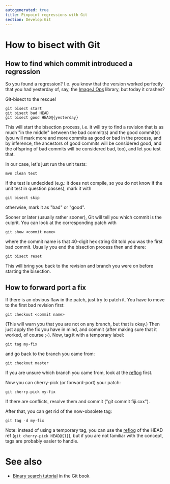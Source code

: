 ```yaml
---
autogenerated: true
title: Pinpoint regressions with Git
section: Develop:Git
---
```





# How to bisect with Git

## How to find which commit introduced a regression

So you found a regression? I.e. you know that the version worked perfectly that you had yesterday of, say, the [ImageJ Ops](/libs/imagej-ops) library, but today it crashes?

Git-bisect to the rescue!

    git bisect start
    git bisect bad HEAD
    git bisect good HEAD@{yesterday}

This will start the bisection process, i.e. it will try to find a revision that is as much "in the middle" between the bad commit(s) and the good commit(s) (you will mark more and more commits as good or bad in the process, and by inference, the ancestors of good commits will be considered good, and the offspring of bad commits will be considered bad, too), and let you test that.

In our case, let's just run the unit tests:

    mvn clean test

If the test is undecided (e.g.: it does not compile, so you do not know if the unit test in question passes), mark it with

    git bisect skip

otherwise, mark it as "bad" or "good".

Sooner or later (usually rather sooner), Git will tell you which commit is the culprit. You can look at the corresponding patch with

    git show <commit name>

where the commit name is that 40-digit hex string Git told you was the first bad commit. Usually you end the bisection process then and there:

    git bisect reset

This will bring you back to the revision and branch you were on before starting the bisection.

## How to forward port a fix

If there is an obvious flaw in the patch, just try to patch it. You have to move to the first bad revision first:

    git checkout <commit name>

(This will warn you that you are not on any branch, but that is okay.) Then just apply the fix you have in mind, and commit (after making sure that it worked, of course ;-). Now, tag it with a temporary label:

    git tag my-fix

and go back to the branch you came from:

    git checkout master

If you are unsure which branch you came from, look at the [reflog](/develop/git/reflogs) first.

Now you can cherry-pick (or forward-port) your patch:

    git cherry-pick my-fix

If there are conflicts, resolve them and commit ("git commit fiji.cxx").

After that, you can get rid of the now-obsolete tag:

    git tag -d my-fix

Note: instead of using a temporary tag, you can use the [reflog](/develop/git/reflogs) of the HEAD ref (`git cherry-pick HEAD@{1}`), but if you are not familiar with the concept, tags are probably easier to handle.

# See also

-   [Binary search tutorial](http://git-scm.com/book/en/v2/Git-Tools-Debugging-with-Git#Binary-Search) in the Git book



